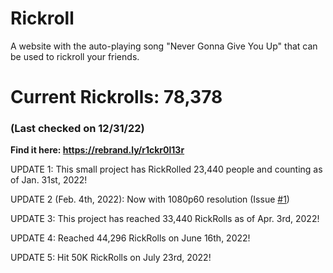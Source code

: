 # Rickroll
A website with the auto-playing song "Never Gonna Give You Up" that can be used to rickroll your friends.

# Current Rickrolls: 78,378
### (Last checked on 12/31/22)

**Find it here: https://rebrand.ly/r1ckr0l13r**

UPDATE 1: This small project has RickRolled 23,440 people and counting as of Jan. 31st, 2022!

UPDATE 2 (Feb. 4th, 2022): Now with 1080p60 resolution (Issue [#1][i1])

UPDATE 3: This project has reached 33,440 RickRolls as of Apr. 3rd, 2022!

UPDATE 4: Reached 44,296 RickRolls on June 16th, 2022!

UPDATE 5: Hit 50K RickRolls on July 23rd, 2022!

[i1]: https://github.com/ShatteredDisk/rickroll/issues/1
